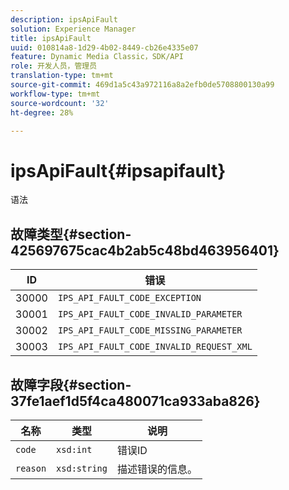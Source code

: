 ```yaml
---
description: ipsApiFault
solution: Experience Manager
title: ipsApiFault
uuid: 010814a8-1d29-4b02-8449-cb26e4335e07
feature: Dynamic Media Classic，SDK/API
role: 开发人员，管理员
translation-type: tm+mt
source-git-commit: 469d1a5c43a972116a8a2efb0de5708800130a99
workflow-type: tm+mt
source-wordcount: '32'
ht-degree: 28%

---
```



# ipsApiFault{#ipsapifault}

语法

## 故障类型{#section-425697675cac4b2ab5c48bd463956401}

| ID | 错误 |
|---|---|
| 30000 | `IPS_API_FAULT_CODE_EXCEPTION` |
| 30001 | `IPS_API_FAULT_CODE_INVALID_PARAMETER` |
| 30002 | `IPS_API_FAULT_CODE_MISSING_PARAMETER` |
| 30003 | `IPS_API_FAULT_CODE_INVALID_REQUEST_XML` |

## 故障字段{#section-37fe1aef1d5f4ca480071ca933aba826}

| 名称 | 类型 | 说明 |
|---|---|---|
| `code` | `xsd:int` | 错误ID |
| `reason` | `xsd:string` | 描述错误的信息。 |

